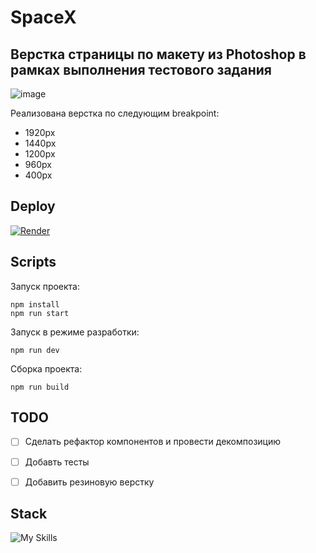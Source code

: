 # SpaceX

## Верстка страницы по макету из Photoshop в рамках выполнения тестового задания

![image](https://github.com/MakhovRoman/SpaceX/assets/70774476/0554e495-beb8-4b59-a1d7-1b34de4a4c26)

Реализована верстка по следующим breakpoint:
- 1920px
- 1440px
- 1200px
- 960px
- 400px

## Deploy
  
[![Render](https://img.shields.io/badge/Render-%46E3B7.svg?style=for-the-badge&logo=render&logoColor=white)]([https://todo-8om2.onrender.com/](https://spacex-3wr7.onrender.com/)https://spacex-3wr7.onrender.com/)

## Scripts

Запуск проекта:

```
npm install
npm run start
```

Запуск в режиме разработки:

```
npm run dev
```

Сборка проекта:

```
npm run build
```

## TODO

- [ ] Сделать рефактор компонентов и провести декомпозицию

- [ ] Добавть тесты

- [ ] Добавить резиновую верстку

## Stack

![My Skills](https://skillicons.dev/icons?i=html,sass,js,ts,react,docker,vite)
